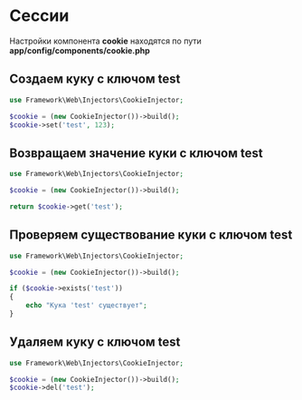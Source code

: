 # Сессии

<p>Настройки компонента <b>cookie</b> находятся по пути <b>app/config/components/cookie.php</b></p>

## Создаем куку с ключом test

```php
use Framework\Web\Injectors\CookieInjector;

$cookie = (new CookieInjector())->build();
$cookie->set('test', 123);
```

## Возвращаем значение куки с ключом test

```php
use Framework\Web\Injectors\CookieInjector;

$cookie = (new CookieInjector())->build();

return $cookie->get('test');
```

## Проверяем существование куки с ключом test

```php
use Framework\Web\Injectors\CookieInjector;

$cookie = (new CookieInjector())->build();

if ($cookie->exists('test'))
{
    echo "Кука 'test' существует";
}
```

## Удаляем куку с ключом test

```php
use Framework\Web\Injectors\CookieInjector;

$cookie = (new CookieInjector())->build();
$cookie->del('test');
```
